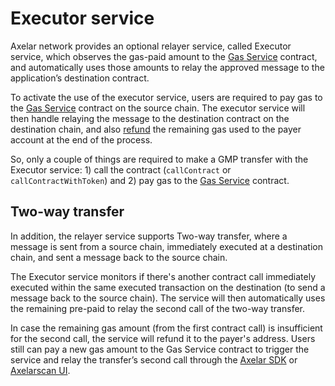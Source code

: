 # Executor service 

Axelar network provides an optional relayer service, called Executor service, which observes the gas-paid amount to the [Gas Service](/dev/gmp/gas-services/overview) contract, and automatically uses those amounts to relay the approved message to the application’s destination contract.

To activate the use of the executor service, users are required to pay gas to the [Gas Service](/dev/gmp/gas-services/overview) contract on the source chain. The executor service will then handle relaying the message to the destination contract on the destination chain, and also [refund](/dev/gmp/gas-services/refund) the remaining gas used to the payer account at the end of the process. 

So, only a couple of things are required to make a GMP transfer with the Executor service: 1) call the contract (`callContract` or `callContractWithToken`) and 2) pay gas to the [Gas Service](/dev/gmp/gas-services/overview) contract.

## Two-way transfer
In addition, the relayer service supports Two-way transfer, where a message is sent from a source chain, immediately executed at a destination chain, and sent a message back to the source chain.

The Executor service monitors if there's another contract call immediately executed within the same executed transaction on the destination (to send a message back to the source chain). The service will then automatically uses the remaining pre-paid to relay the second call of the two-way transfer. 

In case the remaining gas amount (from the first contract call) is insufficient for the second call, the service will refund it to the payer's address. Users still can pay a new gas amount to the Gas Service contract to trigger the service and relay the transfer’s second call through the [Axelar SDK](/dev/axelarjs-sdk/tx-status-query-recovery#22-erc-20-gas-payment) or [Axelarscan UI](http://localhost:3000/dev/gmp/gmp-tracker-recovery/recovery#increase-gas-payment-to-the-gas-receiver-on-the-source-chain).